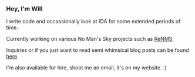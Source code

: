 ### Hey, I'm Will

I write code and occassionally look at IDA for some extended periods of time.

Currently working on various No Man's Sky projects such as [ReNMS](https://github.com/VITALISED/renms).

Inquiries or if you just want to read semi whimsical blog posts can be found [here](https://will.k0.tel).

I'm also available for hire, shoot me an email, it's on my website. :)
